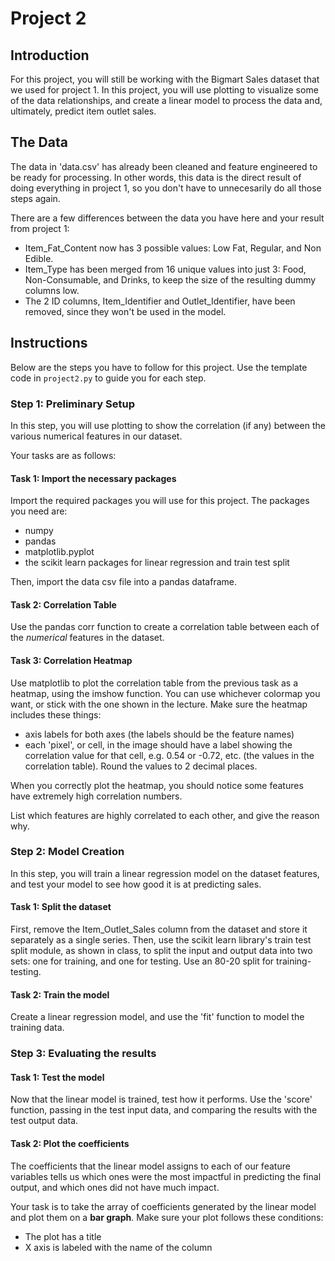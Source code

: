 # Project 2

## Introduction

For this project, you will still be working with the Bigmart Sales dataset that we used for project 1. In this project, you will use plotting to visualize some of the data relationships, and create a linear model to process the data and, ultimately, predict item outlet sales.

## The Data

The data in 'data.csv' has already been cleaned and feature engineered to be ready for processing. In other words, this data is the direct result of doing everything in project 1, so you don't have to unnecesarily do all those steps again.

There are a few differences between the data you have here and your result from project 1:

- Item_Fat_Content now has 3 possible values: Low Fat, Regular, and Non Edible.
- Item_Type has been merged from 16 unique values into just 3: Food, Non-Consumable, and Drinks, to keep the size of the resulting dummy columns low.
- The 2 ID columns, Item_Identifier and Outlet_Identifier, have been removed, since they won't be used in the model.

## Instructions

Below are the steps you have to follow for this project. Use the template code in `project2.py` to guide you for each step.

### Step 1: Preliminary Setup

In this step, you will use plotting to show the correlation (if any) between the various numerical features in our dataset.

Your tasks are as follows:

#### Task 1: Import the necessary packages

Import the required packages you will use for this project. The packages you need are:

- numpy
- pandas
- matplotlib.pyplot
- the scikit learn packages for linear regression and train test split

Then, import the data csv file into a pandas dataframe.

#### Task 2: Correlation Table

Use the pandas corr function to create a correlation table between each of the *numerical* features in the dataset.

#### Task 3: Correlation Heatmap

Use matplotlib to plot the correlation table from the previous task as a heatmap, using the imshow function. You can use whichever colormap you want, or stick with the one shown in the lecture. Make sure the heatmap includes these things:

- axis labels for both axes (the labels should be the feature names)
- each 'pixel', or cell, in the image should have a label showing the correlation value for that cell, e.g. 0.54 or -0.72, etc. (the values in the correlation table). Round the values to 2 decimal places.

When you correctly plot the heatmap, you should notice some features have extremely high correlation numbers.

List which features are highly correlated to each other, and give the reason why.

### Step 2: Model Creation

In this step, you will train a linear regression model on the dataset features, and test your model to see how good it is at predicting sales.

#### Task 1: Split the dataset

First, remove the Item_Outlet_Sales column from the dataset and store it separately as a single series.
Then, use the scikit learn library's train test split module, as shown in class, to split the input and output data into two sets: one for training, and one for testing.
Use an 80-20 split for training-testing.

#### Task 2: Train the model

Create a linear regression model, and use the 'fit' function to model the training data.

### Step 3: Evaluating the results

#### Task 1: Test the model

Now that the linear model is trained, test how it performs. Use the 'score' function, passing in the test input data, and comparing the results with the test output data.

#### Task 2: Plot the coefficients

The coefficients that the linear model assigns to each of our feature variables tells us which ones were the most impactful in predicting the final output, and which ones did not have much impact.

Your task is to take the array of coefficients generated by the linear model and plot them on a **bar graph**. Make sure your plot follows these conditions:

- The plot has a title
- X axis is labeled with the name of the column